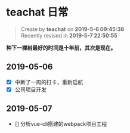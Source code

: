 teachat 日常
===

> Create by **teachat** on **2019-5-6 09:45:38**  
> Recently revised in **2019-5-7 22:50:55**

**种下一棵树最好的时间是十年前，其次是现在。**

## 2019-05-06

- [x] 中断了一周的打卡，重新启航
- [x] 公司项目开发

## 2019-05-07

- [] 分析vue-cli搭建的webpack项目工程
